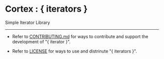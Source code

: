 # Cortex : { iterators }
Simple Iterator Library

---

- Refer to [CONTRIBUTING.md](./CONTRIBUTING.md) for ways to contribute and support the development of "{ iterator }".

- Refer to [LICENSE](./LICENSE) for ways to use and distrinute "{ iterators }".
